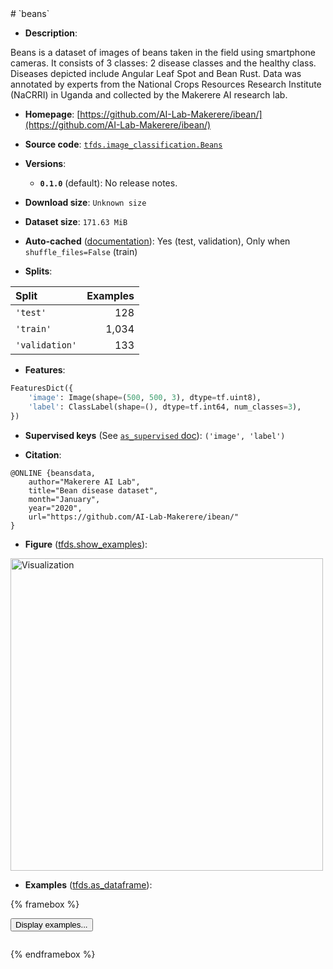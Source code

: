 <div itemscope itemtype="http://schema.org/Dataset">
  <div itemscope itemprop="includedInDataCatalog" itemtype="http://schema.org/DataCatalog">
    <meta itemprop="name" content="TensorFlow Datasets" />
  </div>
  <meta itemprop="name" content="beans" />
  <meta itemprop="description" content="Beans is a dataset of images of beans taken in the field using smartphone&#10;cameras. It consists of 3 classes: 2 disease classes and the healthy class.&#10;Diseases depicted include Angular Leaf Spot and Bean Rust. Data was annotated&#10;by experts from the National Crops Resources Research Institute (NaCRRI) in&#10;Uganda and collected by the Makerere AI research lab.&#10;&#10;To use this dataset:&#10;&#10;```python&#10;import tensorflow_datasets as tfds&#10;&#10;ds = tfds.load(&#x27;beans&#x27;, split=&#x27;train&#x27;)&#10;for ex in ds.take(4):&#10;  print(ex)&#10;```&#10;&#10;See [the guide](https://www.tensorflow.org/datasets/overview) for more&#10;informations on [tensorflow_datasets](https://www.tensorflow.org/datasets).&#10;&#10;&lt;img src=&quot;https://storage.googleapis.com/tfds-data/visualization/fig/beans-0.1.0.png&quot; alt=&quot;Visualization&quot; width=&quot;500px&quot;&gt;&#10;&#10;" />
  <meta itemprop="url" content="https://www.tensorflow.org/datasets/catalog/beans" />
  <meta itemprop="sameAs" content="https://github.com/AI-Lab-Makerere/ibean/" />
  <meta itemprop="citation" content="@ONLINE {beansdata,&#10;    author=&quot;Makerere AI Lab&quot;,&#10;    title=&quot;Bean disease dataset&quot;,&#10;    month=&quot;January&quot;,&#10;    year=&quot;2020&quot;,&#10;    url=&quot;https://github.com/AI-Lab-Makerere/ibean/&quot;&#10;}" />
</div>
# `beans`

*   **Description**:

Beans is a dataset of images of beans taken in the field using smartphone
cameras. It consists of 3 classes: 2 disease classes and the healthy class.
Diseases depicted include Angular Leaf Spot and Bean Rust. Data was annotated
by experts from the National Crops Resources Research Institute (NaCRRI) in
Uganda and collected by the Makerere AI research lab.

*   **Homepage**: [https://github.com/AI-Lab-Makerere/ibean/](https://github.com/AI-Lab-Makerere/ibean/)

*   **Source code**: [`tfds.image_classification.Beans`](https://github.com/tensorflow/datasets/tree/master/tensorflow_datasets/image_classification/beans.py)

*   **Versions**:

    * **`0.1.0`** (default): No release notes.

*   **Download size**: `Unknown size`

*   **Dataset size**: `171.63 MiB`

*   **Auto-cached** ([documentation](https://www.tensorflow.org/datasets/performances#auto-caching)): Yes (test, validation), Only when `shuffle_files=False` (train)

*   **Splits**:

Split  | Examples
:----- | -------:
`'test'` | 128
`'train'` | 1,034
`'validation'` | 133

*   **Features**:

```python
FeaturesDict({
    'image': Image(shape=(500, 500, 3), dtype=tf.uint8),
    'label': ClassLabel(shape=(), dtype=tf.int64, num_classes=3),
})
```

*   **Supervised keys** (See [`as_supervised` doc](https://www.tensorflow.org/datasets/api_docs/python/tfds/load#args)): `('image', 'label')`

*   **Citation**:

```
@ONLINE {beansdata,
    author="Makerere AI Lab",
    title="Bean disease dataset",
    month="January",
    year="2020",
    url="https://github.com/AI-Lab-Makerere/ibean/"
}
```

*   **Figure** ([tfds.show_examples](https://www.tensorflow.org/datasets/api_docs/python/tfds/visualization/show_examples)):

<img src="https://storage.googleapis.com/tfds-data/visualization/fig/beans-0.1.0.png" alt="Visualization" width="500px">

*   **Examples** ([tfds.as_dataframe](https://www.tensorflow.org/datasets/api_docs/python/tfds/as_dataframe)):

<!-- mdformat off(HTML should not be auto-formatted) -->

{% framebox %}

<button id="displaydataframe">Display examples...</button>
<div id="dataframecontent" style="overflow-x:scroll"></div>

<script src="https://www.gstatic.com/external_hosted/jquery2.min.js"></script>

<script>
var url = "https://storage.googleapis.com/tfds-data/visualization/dataframe/beans-0.1.0.html";
$(document).ready(() => {
  $("#displaydataframe").click((event) => {
    // Disable the button after clicking (dataframe loaded only once).
    $("#displaydataframe").prop("disabled", true);

    // Pre-fetch and display the content
    $.get(url, (data) => {
      $("#dataframecontent").html(data);
    }).fail(() => {
      $("#dataframecontent").html(
        'Error loading examples. If the error persist, please open '
        + 'a new issue.'
      );
    });
  });
});
</script>

{% endframebox %}

<!-- mdformat on -->
